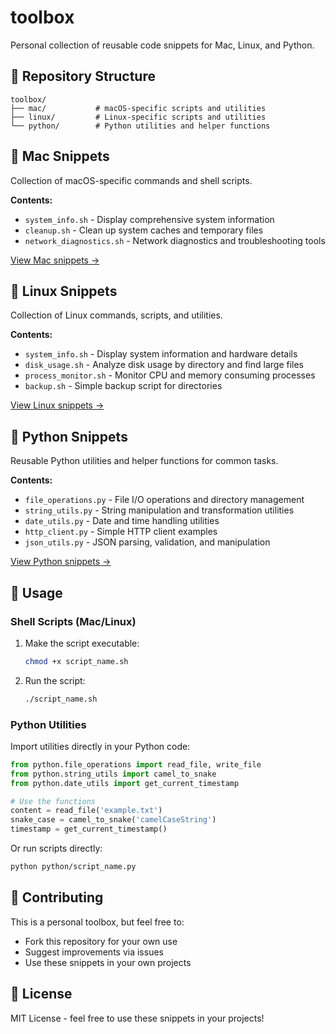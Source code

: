 # toolbox

Personal collection of reusable code snippets for Mac, Linux, and Python.

## 📁 Repository Structure

```
toolbox/
├── mac/           # macOS-specific scripts and utilities
├── linux/         # Linux-specific scripts and utilities
└── python/        # Python utilities and helper functions
```

## 🍎 Mac Snippets

Collection of macOS-specific commands and shell scripts.

**Contents:**
- `system_info.sh` - Display comprehensive system information
- `cleanup.sh` - Clean up system caches and temporary files
- `network_diagnostics.sh` - Network diagnostics and troubleshooting tools

[View Mac snippets →](mac/)

## 🐧 Linux Snippets

Collection of Linux commands, scripts, and utilities.

**Contents:**
- `system_info.sh` - Display system information and hardware details
- `disk_usage.sh` - Analyze disk usage by directory and find large files
- `process_monitor.sh` - Monitor CPU and memory consuming processes
- `backup.sh` - Simple backup script for directories

[View Linux snippets →](linux/)

## 🐍 Python Snippets

Reusable Python utilities and helper functions for common tasks.

**Contents:**
- `file_operations.py` - File I/O operations and directory management
- `string_utils.py` - String manipulation and transformation utilities
- `date_utils.py` - Date and time handling utilities
- `http_client.py` - Simple HTTP client examples
- `json_utils.py` - JSON parsing, validation, and manipulation

[View Python snippets →](python/)

## 🚀 Usage

### Shell Scripts (Mac/Linux)

1. Make the script executable:
   ```bash
   chmod +x script_name.sh
   ```

2. Run the script:
   ```bash
   ./script_name.sh
   ```

### Python Utilities

Import utilities directly in your Python code:

```python
from python.file_operations import read_file, write_file
from python.string_utils import camel_to_snake
from python.date_utils import get_current_timestamp

# Use the functions
content = read_file('example.txt')
snake_case = camel_to_snake('camelCaseString')
timestamp = get_current_timestamp()
```

Or run scripts directly:
```bash
python python/script_name.py
```

## 📝 Contributing

This is a personal toolbox, but feel free to:
- Fork this repository for your own use
- Suggest improvements via issues
- Use these snippets in your own projects

## 📄 License

MIT License - feel free to use these snippets in your projects!
